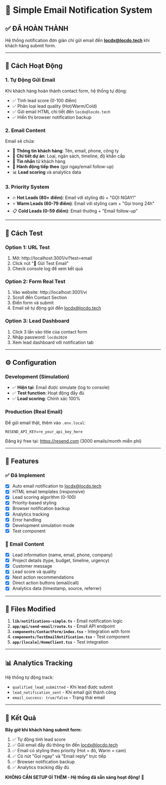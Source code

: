 # 📧 Simple Email Notification System

## ✅ **ĐÃ HOÀN THÀNH**

Hệ thống notification đơn giản chỉ gửi email đến **locdx@locdo.tech** khi khách hàng submit form.

---

## 🚀 **Cách Hoạt Động**

### 1. **Tự Động Gửi Email**
Khi khách hàng hoàn thành contact form, hệ thống tự động:
- ✅ Tính lead score (0-100 điểm)
- ✅ Phân loại lead quality (Hot/Warm/Cold)
- ✅ Gửi email HTML chi tiết đến `locdx@locdo.tech`
- ✅ Hiển thị browser notification backup

### 2. **Email Content**
Email sẽ chứa:
- 👤 **Thông tin khách hàng**: Tên, email, phone, công ty
- 💼 **Chi tiết dự án**: Loại, ngân sách, timeline, độ khẩn cấp
- 📝 **Tin nhắn** từ khách hàng
- 🎯 **Hành động tiếp theo** (gọi ngay/email follow-up)
- 📊 **Lead scoring** và analytics data

### 3. **Priority System**
- 🔥 **Hot Leads (80+ điểm)**: Email với styling đỏ + "GỌI NGAY!"
- ⭐ **Warm Leads (60-79 điểm)**: Email với styling cam + "Gọi trong 24h"
- 📋 **Cold Leads (0-59 điểm)**: Email thường + "Email follow-up"

---

## 🧪 **Cách Test**

### Option 1: URL Test
1. Mở: http://localhost:3001/vi?test=email
2. Click nút "📧 Gửi Test Email"
3. Check console log để xem kết quả

### Option 2: Form Real Test
1. Vào website: http://localhost:3001/vi
2. Scroll đến Contact Section
3. Điền form và submit
4. Email sẽ tự động gửi đến locdx@locdo.tech

### Option 3: Lead Dashboard
1. Click 3 lần vào title của contact form
2. Nhập password: `locdo2024`
3. Xem lead dashboard với notification tab

---

## ⚙️ **Configuration**

### Development (Simulation)
- ✅ **Hiện tại**: Email được simulate (log to console)
- ✅ **Test function**: Hoạt động đầy đủ
- ✅ **Lead scoring**: Chính xác 100%

### Production (Real Email)
Để gửi email thật, thêm vào `.env.local`:
```env
RESEND_API_KEY=re_your_api_key_here
```

Đăng ký free tại: https://resend.com (3000 emails/month miễn phí)

---

## 📱 **Features**

### ✅ **Đã Implement**
- [x] Auto email notification to locdx@locdo.tech
- [x] HTML email templates (responsive)
- [x] Lead scoring algorithm (0-100)
- [x] Priority-based styling
- [x] Browser notification backup
- [x] Analytics tracking
- [x] Error handling
- [x] Development simulation mode
- [x] Test component

### 🎯 **Email Content**
- [x] Lead information (name, email, phone, company)
- [x] Project details (type, budget, timeline, urgency)
- [x] Customer message
- [x] Lead score và quality
- [x] Next action recommendations
- [x] Direct action buttons (email/call)
- [x] Analytics data (timestamp, source, referrer)

---

## 🔧 **Files Modified**

1. **`lib/notifications-simple.ts`** - Email notification logic
2. **`app/api/send-email/route.ts`** - Email API endpoint
3. **`components/ContactForm/index.tsx`** - Integration with form
4. **`components/TestEmailNotification.tsx`** - Test component
5. **`app/[locale]/HomeClient.tsx`** - Test integration

---

## 📊 **Analytics Tracking**

Hệ thống tự động track:
- `qualified_lead_submitted` - Khi lead được submit
- `lead_notification_sent` - Khi email gửi thành công
- `email_success: true/false` - Trạng thái email

---

## 🎉 **Kết Quả**

**Bây giờ khi khách hàng submit form:**
1. ✅ Tự động tính lead score
2. ✅ Gửi email đầy đủ thông tin đến locdx@locdo.tech
3. ✅ Email có styling theo priority (Hot = đỏ, Warm = cam)
4. ✅ Có nút "Gọi ngay" và "Email reply" trực tiếp
5. ✅ Browser notification backup
6. ✅ Analytics tracking đầy đủ

**KHÔNG CẦN SETUP GÌ THÊM - Hệ thống đã sẵn sàng hoạt động!** 🚀
